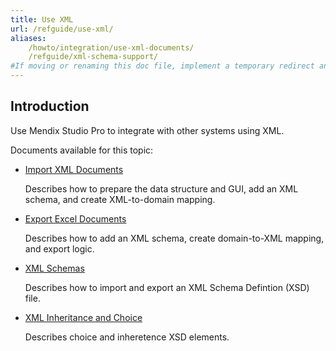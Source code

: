 ```yaml
---
title: Use XML
url: /refguide/use-xml/
aliases: 
    /howto/integration/use-xml-documents/
    /refguide/xml-schema-support/
#If moving or renaming this doc file, implement a temporary redirect and let the respective team know they should update the URL in the product. See Mapping to Products for more details.
---
```


## Introduction 

Use Mendix Studio Pro to integrate with other systems using XML. 

Documents available for this topic:

* [Import XML Documents](/refguide/importing-xml-documents/)

    Describes how to prepare the data structure and GUI, add an XML schema, and create XML-to-domain mapping.

* [Export Excel Documents](/refguide/export-xml-documents/)

    Describes how to add an XML schema, create domain-to-XML mapping, and export logic.

* [XML Schemas](/refguide/xml-schemas/)
  
    Describes how to import and export an XML Schema Defintion (XSD) file. 

* [XML Inheritance and Choice](/refguide/xml-inheritance-and-choice/)

    Describes choice and inheretence XSD elements.
